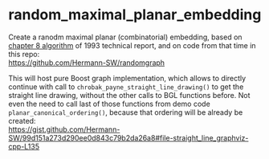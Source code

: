 # random_maximal_planar_embedding
Create a ranodm maximal planar (combinatorial) embedding, based on [chapter 8 algorithm](https://raw.githubusercontent.com/Hermann-SW/randomgraph/4bb2caf643b0016c32820349eb3ea772c53fb529/IAI-TR-93-10.ps.pdf#page=13) of 1993 technical report, and on code from that time in this repo:  
https://github.com/Hermann-SW/randomgraph

This will host pure Boost graph implementation, which allows to directly continue with call to ```chrobak_payne_straight_line_drawing()``` to get the straight line drawing, without the other calls to BGL functions before. Not even the need to call last of those functions from demo code ```planar_canonical_ordering()```, because that ordering will be already be created:  
https://gist.github.com/Hermann-SW/99d151a273d290ee0d843c79b2da26a8#file-straight_line_graphviz-cpp-L135
